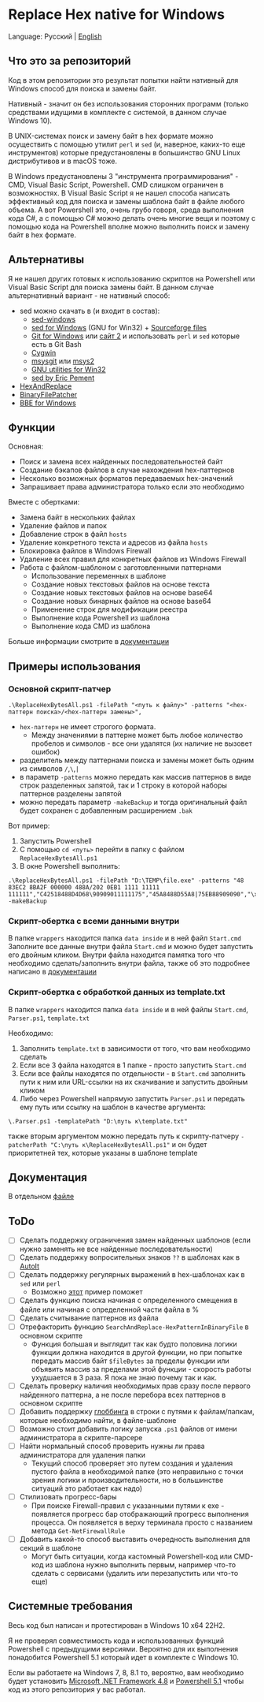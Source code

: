 # Replace Hex native for Windows

Language: Русский | [English](README.md)


## Что это за репозиторий

Код в этом репозитории это результат попытки найти нативный для Windows способ для поиска и замены байт.

Нативный - значит он без использования сторонних программ (только средствами идущими в комплекте с системой, в данном случае Windows 10).

В UNIX-системах поиск и замену байт в hex формате можно осуществить с помощью утилит `perl` и `sed` (и, наверное, каких-то еще инструментов) которые предустановлены в большинство GNU Linux дистрибутивов и в macOS тоже.

В Windows предустановлены 3 "инструмента программирования" - CMD, Visual Basic Script, Powershell.
CMD слишком ограничен в возможностях. В Visual Basic Script я не нашел способа написать эффективный код для поиска и замены шаблона байт в файле любого объема. А вот Powershell это, очень грубо говоря, среда выполнения кода C#, а с помощью C# можно делать очень многие вещи и поэтому с помощью кода на Powershell вполне можно выполнить поиск и замену байт в hex формате.

## Альтернативы

Я не нашел других готовых к использованию скриптов на Powershell или Visual Basic Script для поиска замены байт.
В данном случае альтернативный вариант - не нативный способ:

- sed можно скачать в (и входит в состав):
    - [sed-windows](https://github.com/mbuilov/sed-windows)
    - [sed for Windows](https://gnuwin32.sourceforge.net/packages/sed.htm) (GNU for Win32) + [Sourceforge files](https://sourceforge.net/projects/gnuwin32/files/sed/)
    - [Git for Windows](https://git-scm.com/download/win) или [сайт 2](https://gitforwindows.org/) и использовать `perl` и `sed` которые есть в Git Bash
    - [Cygwin](https://cygwin.com/)
    - [msysgit](https://github.com/msysgit/msysgit/) или [msys2](https://www.msys2.org/)
    - [GNU utilities for Win32](https://unxutils.sourceforge.net/)
    - [sed by Eric Pement](https://www.pement.org/sed/)
- [HexAndReplace](https://github.com/jjxtra/HexAndReplace)
- [BinaryFilePatcher](https://github.com/Invertex/BinaryFilePatcher)
- [BBE for Windows](https://anilech.blogspot.com/2016/09/binary-block-editor-bbe-for-windows.html)

## Функции

Основная:
- Поиск и замена всех найденных последовательностей байт
- Создание бэкапов файлов в случае нахождения hex-паттернов
- Несколько возможных форматов передаваемых hex-значений
- Запрашивает права администратора только если это необходимо

Вместе с обертками:
- Замена байт в нескольких файлах
- Удаление файлов и папок
- Добавление строк в файл `hosts`
- Удаление конкретного текста и адресов из файла `hosts`
- Блокировка файлов в Windows Firewall
- Удаление всех правил для конкретных файлов из Windows Firewall
- Работа с файлом-шаблоном с заготовленными паттернами
  - Использование переменных в шаблоне
  - Создание новых текстовых файлов на основе текста
  - Создание новых текстовых файлов на основе base64
  - Создание новых бинарных файлов на основе base64
  - Применение строк для модификации реестра
  - Выполнение кода Powershell из шаблона
  - Выполнение кода CMD из шаблона

Больше информации смотрите в [документации](./docs/docs_RU.md)

## Примеры использования

### Основной скрипт-патчер

```
.\ReplaceHexBytesAll.ps1 -filePath "<путь к файлу>" -patterns "<hex-паттерн поиска>/<hex-паттерн замены>",
```
- `hex-паттерн` не имеет строгого формата.
  - Между значениями в паттерне может быть любое количество пробелов и символов - все они удалятся (их наличие не вызовет ошибок)
- разделитель между паттернами поиска и замены может быть одним из символов `/`,`\`,`|`
- в параметр `-patterns` можно передать как массив паттернов в виде строк разделенных запятой, так и 1 строку в которой наборы паттернов разделены запятой
- можно передать параметр `-makeBackup` и тогда оригинальный файл будет сохранен с добавленным расширением `.bak`

Вот пример:

1. Запустить Powershell
2. С помощью `cd <путь>` перейти в папку с файлом `ReplaceHexBytesAll.ps1`
3. В окне Powershell выполнить:
```
.\ReplaceHexBytesAll.ps1 -filePath "D:\TEMP\file.exe" -patterns "48 83EC2 8BA2F 000000 488A/202 0EB1 1111 11111 111111","C42518488D4D68\90909011111175","45A8488D55A8|75EB88909090","\xAA\x7F\xBB\x08\xE3\x4D|\xBB\x90\xB1\xE8\x99\x4D" -makeBackup
```

### Скрипт-обертка с всеми данными внутри

В папке `wrappers` находится папка `data inside` и в ней файл `Start.cmd`
Заполните все данные внутри файла `Start.cmd` и можно будет запустить его двойным кликом.
Внутри файла находится памятка того что необходимо сделать/заполнить внутри файла, также об это подробнее написано в [документации](./docs/docs_RU.md)

### Скрипт-обертка с обработкой данных из template.txt

В папке `wrappers` находится папка `data inside` и в ней файлы `Start.cmd`, `Parser.ps1`, `template.txt`

Необходимо:
1. Заполнить `template.txt` в зависимости от того, что вам необходимо сделать
2. Если все 3 файла находятся в 1 папке - просто запустить `Start.cmd`
3. Если все файлы находятся по отдельности - в `Start.cmd` заполнить пути к ним или URL-ссылки на их скачивание и запустить двойным кликом
4. Либо через Powershell напрямую запустить `Parser.ps1` и передать ему путь или ссылку на шаблон в качестве аргумента:
```
\.Parser.ps1 -templatePath "D:\путь к\template.txt"
```
также вторым аргументом можно передать путь к скрипту-патчеру `-patcherPath "C:\путь к\ReplaceHexBytesAll.ps1"` и он будет приоритетней тех, которые указаны в шаблоне template


## Документация

В отдельном [файле](./docs/docs_RU.md)

## ToDo

- [ ] Сделать поддержку ограничения замен найденных шаблонов (если нужно заменять не все найденные последовательности)
- [ ] Сделать поддержку вопросительных знаков `??` в шаблонах как в [AutoIt](https://www.autoitscript.com/autoit3/docs/functions/StringRegExp.htm)
- [ ] Сделать поддержку регулярных выражений в hex-шаблонах как в `sed` или `perl`
  - Возможно [этот](https://stackoverflow.com/a/55314611) пример поможет
- [ ] Сделать функцию поиска начиная с определенного смещения в файле или начиная с определенной части файла в %
- [ ] Сделать считывание паттернов из файла
- [ ] Отрефакторить функцию `SearchAndReplace-HexPatternInBinaryFile` в основном скрипте
  - Функция большая и выглядит так как будто половина логики функции должна находится в другой функции, но при попытке передать массив байт `$fileBytes` за пределы функции или объявить массив за пределами этой функции - скорость работы ухудшается в 3 раза. Я пока не знаю почему так и как.
- [ ] Сделать проверку наличия необходимых прав сразу после первого найденного паттерна, а не после перебора всех паттернов в основном скрипте
- [ ] Добавить поддержку [глоббинга](https://stackoverflow.com/questions/30229465/what-is-file-globbing) в строки с путями к файлам/папкам, которые необходимо найти, в файле-шаблоне
- [ ] Возможно стоит добавить логику запуска `.ps1` файлов от имени администратора в скрипте-парсере
- [ ] Найти нормальный способ проверить нужны ли права администратора для удаления папки
  - Текущий способ проверяет это путем создания и удаления пустого файла в необходимой папке (это неправильно с точки зрения логики и производительности, но в большинстве ситуаций это работает как надо)
- [ ] Стилизовать прогресс-бары
  - При поиске Firewall-правил с указанными путями к exe - появляется прогресс бар отображающий прогресс выполнения процесса. Он появляется в верху терминала просто с названием метода `Get-NetFirewallRule`
- [ ] Добавить какой-то способ выставить очередность выполнения для секций в шаблоне
  - Могут быть ситуации, когда кастомный Powershell-код или CMD-код из шаблона нужно выполнить первым, например что-то сделать с сервисами (удалить или перезапустить или что-то еще)

## Системные требования

Весь код был написан и протестирован в Windows 10 x64 22H2.

Я не проверял совместимость кода и использованных функций Powershell с предыдущими версиями. Вероятно для их выполнения понадобится Powershell 5.1 который идет в комплекте с Windows 10.

Если вы работаете на Windows 7, 8, 8.1 то, вероятно, вам необходимо будет установить [Microsoft .NET Framework 4.8](https://support.microsoft.com/topic/microsoft-net-framework-4-8-offline-installer-for-windows-9d23f658-3b97-68ab-d013-aa3c3e7495e0) и [Powershell 5.1](https://www.microsoft.com/download/details.aspx/?id=54616) чтобы код из этого репозитория у вас работал.